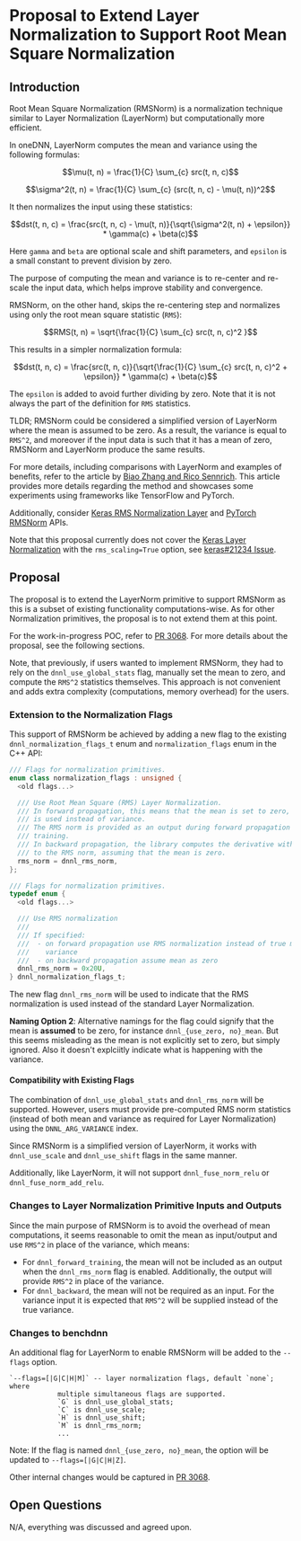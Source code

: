 # Proposal to Extend Layer Normalization to Support Root Mean Square Normalization

## Introduction

Root Mean Square Normalization (RMSNorm) is a normalization technique similar
to Layer Normalization (LayerNorm) but computationally more efficient.

In oneDNN, LayerNorm computes the mean and variance using the following formulas:
```math
\mu(t, n) = \frac{1}{C} \sum_{c} src(t, n, c)
```
```math
\sigma^2(t, n) = \frac{1}{C} \sum_{c} (src(t, n, c) - \mu(t, n))^2
```

It then normalizes the input using these statistics:
```math
dst(t, n, c) = \frac{src(t, n, c) - \mu(t, n)}{\sqrt{\sigma^2(t, n) + \epsilon}}
  * \gamma(c) + \beta(c)
```
Here `gamma` and `beta` are optional scale and shift parameters, and `epsilon`
is a small constant to prevent division by zero.

The purpose of computing the mean and variance is to re-center and re-scale the
input data, which helps improve stability and convergence.

RMSNorm, on the other hand, skips the re-centering step and normalizes using only
the root mean square statistic (`RMS`):
```math
RMS(t, n) = \sqrt{\frac{1}{C} \sum_{c} src(t, n, c)^2 }
```

This results in a simpler normalization formula:
```math
dst(t, n, c) = \frac{src(t, n, c)}{\sqrt{\frac{1}{C} \sum_{c} src(t, n, c)^2 + \epsilon}} * \gamma(c) + \beta(c)
```

The `epsilon` is added to avoid further dividing by zero.
Note that it is not always the part of the definition for `RMS` statistics.

TLDR; RMSNorm could be considered a simplified version of
LayerNorm where the mean is assumed to be zero. As a result, the variance is
equal to `RMS^2`, and moreover if the input data is such that it has a mean of zero,
RMSNorm and LayerNorm produce the same results.

For more details, including comparisons with LayerNorm and examples of benefits,
refer to the article by [Biao Zhang and Rico Sennrich](https://arxiv.org/abs/1910.07467).
This article provides more details regarding the method and showcases some experiments
using frameworks like TensorFlow and PyTorch.

Additionally, consider [Keras RMS Normalization Layer](https://github.com/keras-team/keras/blob/v3.9.2/keras/src/layers/normalization/rms_normalization.py)
and [PyTorch RMSNorm](https://pytorch.org/docs/stable/generated/torch.nn.RMSNorm.html) APIs.

Note that this proposal currently does not cover the [Keras Layer Normalization](https://keras.io/api/layers/normalization_layers/layer_normalization/)
with the `rms_scaling=True` option, see [keras#21234 Issue](https://github.com/keras-team/keras/issues/21234).

## Proposal

The proposal is to extend the LayerNorm primitive to support RMSNorm
as this is a subset of existing functionality computations-wise.
As for other Normalization primitives, the proposal is to not extend them at this point.

For the work-in-progress POC, refer to [PR 3068](https://github.com/uxlfoundation/oneDNN/pull/3068).
For more details about the proposal, see the following sections.

Note, that previously, if users wanted to implement RMSNorm, they had to rely on the `dnnl_use_global_stats` flag,
manually set the mean to zero, and compute the `RMS^2` statistics themselves.
This approach is not convenient and adds extra complexity (computations, memory overhead) for the users.

### Extension to the Normalization Flags

This support of RMSNorm be achieved by adding a new flag to the existing `dnnl_normalization_flags_t`
enum and `normalization_flags` enum in the C++ API:
```cpp
/// Flags for normalization primitives.
enum class normalization_flags : unsigned {
  <old flags...>

  /// Use Root Mean Square (RMS) Layer Normalization.
  /// In forward propagation, this means that the mean is set to zero, and RMS
  /// is used instead of variance.
  /// The RMS norm is provided as an output during forward propagation for
  /// training.
  /// In backward propagation, the library computes the derivative with respect
  /// to the RMS norm, assuming that the mean is zero.
  rms_norm = dnnl_rms_norm,
};
```

```c
/// Flags for normalization primitives.
typedef enum {
  <old flags...>

  /// Use RMS normalization
  ///
  /// If specified:
  ///  - on forward propagation use RMS normalization instead of true mean and
  ///    variance
  ///  - on backward propagation assume mean as zero
  dnnl_rms_norm = 0x20U,
} dnnl_normalization_flags_t;
```

The new flag `dnnl_rms_norm` will be used to indicate that the RMS
normalization is used instead of the standard Layer Normalization.

**Naming Option 2**:
Alternative namings for the flag could signify that the mean is **assumed** to
be zero, for instance `dnnl_{use_zero, no}_mean`. But this seems misleading
as the mean is not explicitly set to zero, but simply ignored. Also it doesn't
explciitly indicate what is happening with the variance.

#### Compatibility with Existing Flags

The combination of `dnnl_use_global_stats` and `dnnl_rms_norm` will be supported.
However, users must provide pre-computed RMS norm statistics
(instead of both mean and variance as required for Layer Normalization)
using the `DNNL_ARG_VARIANCE` index.

Since RMSNorm is a simplified version of LayerNorm, it works with `dnnl_use_scale`
and `dnnl_use_shift` flags in the same manner.

Additionally, like LayerNorm, it will not support `dnnl_fuse_norm_relu` or `dnnl_fuse_norm_add_relu`.

### Changes to Layer Normalization Primitive Inputs and Outputs

Since the main purpose of RMSNorm is to avoid the overhead of mean computations,
it seems reasonable to omit the mean as input/output and use `RMS^2` in place of the variance, which means:

- For `dnnl_forward_training`, the mean will not be included as an output when the `dnnl_rms_norm`
flag is enabled. Additionally, the output will provide `RMS^2` in place of the variance.
- For `dnnl_backward`, the mean will not be required as an input. For the variance input
it is expected that `RMS^2` will be supplied instead of the true variance.

### Changes to benchdnn

An additional flag for LayerNorm to enable RMSNorm will be added to the `--flags` option.

```
`--flags=[|G|C|H|M]` -- layer normalization flags, default `none`; where
            multiple simultaneous flags are supported.
            `G` is dnnl_use_global_stats;
            `C` is dnnl_use_scale;
            `H` is dnnl_use_shift;
            `M` is dnnl_rms_norm;
            ...
```

Note: If the flag is named `dnnl_{use_zero, no}_mean`, the option will be updated to `--flags=[|G|C|H|Z]`.

Other internal changes would be captured in [PR 3068](https://github.com/uxlfoundation/oneDNN/pull/3068).

## Open Questions

N/A, everything was discussed and agreed upon.
